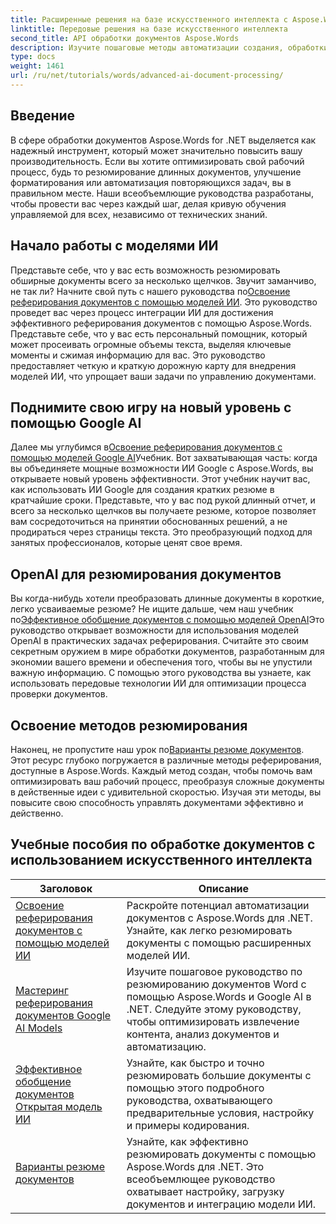 ```yaml
---
title: Расширенные решения на базе искусственного интеллекта с Aspose.Words для .NET
linktitle: Передовые решения на базе искусственного интеллекта
second_title: API обработки документов Aspose.Words
description: Изучите пошаговые методы автоматизации создания, обработки и анализа документов с использованием возможностей аналитики и обработки на основе искусственного интеллекта.
type: docs
weight: 1461
url: /ru/net/tutorials/words/advanced-ai-document-processing/
---
```

## Введение

В сфере обработки документов Aspose.Words for .NET выделяется как надежный инструмент, который может значительно повысить вашу производительность. Если вы хотите оптимизировать свой рабочий процесс, будь то резюмирование длинных документов, улучшение форматирования или автоматизация повторяющихся задач, вы в правильном месте. Наши всеобъемлющие руководства разработаны, чтобы провести вас через каждый шаг, делая кривую обучения управляемой для всех, независимо от технических знаний.

## Начало работы с моделями ИИ

Представьте себе, что у вас есть возможность резюмировать обширные документы всего за несколько щелчков. Звучит заманчиво, не так ли? Начните свой путь с нашего руководства по[Освоение реферирования документов с помощью моделей ИИ](./mastering-document-summarization-ai-model/). Это руководство проведет вас через процесс интеграции ИИ для достижения эффективного реферирования документов с помощью Aspose.Words. Представьте себе, что у вас есть персональный помощник, который может просеивать огромные объемы текста, выделяя ключевые моменты и сжимая информацию для вас. Это руководство предоставляет четкую и краткую дорожную карту для внедрения моделей ИИ, что упрощает ваши задачи по управлению документами.

## Поднимите свою игру на новый уровень с помощью Google AI

 Далее мы углубимся в[Освоение реферирования документов с помощью моделей Google AI](./mastering-document-summarization-google-ai-model/)Учебник. Вот захватывающая часть: когда вы объединяете мощные возможности ИИ Google с Aspose.Words, вы открываете новый уровень эффективности. Этот учебник научит вас, как использовать ИИ Google для создания кратких резюме в кратчайшие сроки. Представьте, что у вас под рукой длинный отчет, и всего за несколько щелчков вы получаете резюме, которое позволяет вам сосредоточиться на принятии обоснованных решений, а не продираться через страницы текста. Это преобразующий подход для занятых профессионалов, которые ценят свое время.

## OpenAI для резюмирования документов

 Вы когда-нибудь хотели преобразовать длинные документы в короткие, легко усваиваемые резюме? Не ищите дальше, чем наш учебник по[Эффективное обобщение документов с помощью моделей OpenAI](./efficient-document-summarization-openai-model/)Это руководство открывает возможности для использования моделей OpenAI в практических задачах реферирования. Считайте это своим секретным оружием в мире обработки документов, разработанным для экономии вашего времени и обеспечения того, чтобы вы не упустили важную информацию. С помощью этого руководства вы узнаете, как использовать передовые технологии ИИ для оптимизации процесса проверки документов.

## Освоение методов резюмирования

 Наконец, не пропустите наш урок по[Варианты резюме документов](./summarize-documents-options/). Этот ресурс глубоко погружается в различные методы реферирования, доступные в Aspose.Words. Каждый метод создан, чтобы помочь вам оптимизировать ваш рабочий процесс, преобразуя сложные документы в действенные идеи с удивительной скоростью. Изучая эти методы, вы повысите свою способность управлять документами эффективно и действенно.

 ## Учебные пособия по обработке документов с использованием искусственного интеллекта
| Заголовок | Описание |
| --- | --- |
| [Освоение реферирования документов с помощью моделей ИИ](./mastering-document-summarization-ai-model/) | Раскройте потенциал автоматизации документов с Aspose.Words для .NET. Узнайте, как легко резюмировать документы с помощью расширенных моделей ИИ. |
| [Мастеринг реферирования документов Google AI Models](./mastering-document-summarization-google-ai-model/) | Изучите пошаговое руководство по резюмированию документов Word с помощью Aspose.Words и Google AI в .NET. Следуйте этому руководству, чтобы оптимизировать извлечение контента, анализ документов и автоматизацию. |
| [Эффективное обобщение документов Открытая модель ИИ](./efficient-document-summarization-openai-model/) | Узнайте, как быстро и точно резюмировать большие документы с помощью этого подробного руководства, охватывающего предварительные условия, настройку и примеры кодирования. |
| [Варианты резюме документов](./summarize-documents-options/) | Узнайте, как эффективно резюмировать документы с помощью Aspose.Words для .NET. Это всеобъемлющее руководство охватывает настройку, загрузку документов и интеграцию модели ИИ. |